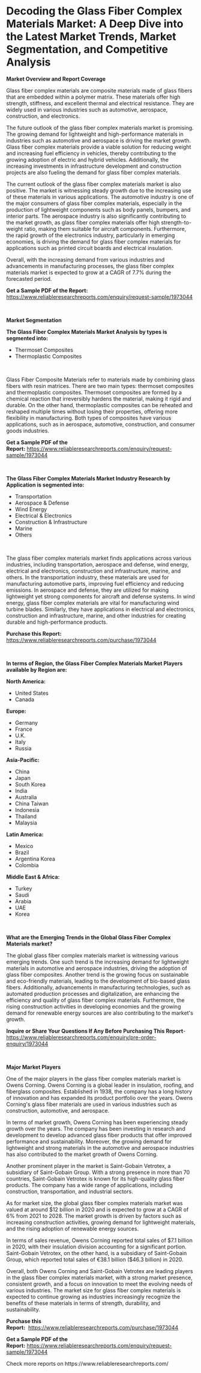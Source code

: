 <p><h1>Decoding the Glass Fiber Complex Materials Market: A Deep Dive into the Latest Market Trends, Market Segmentation, and Competitive Analysis</h1></p><p><strong>Market Overview and Report Coverage</strong></p>
<p><p>Glass fiber complex materials are composite materials made of glass fibers that are embedded within a polymer matrix. These materials offer high strength, stiffness, and excellent thermal and electrical resistance. They are widely used in various industries such as automotive, aerospace, construction, and electronics.</p><p>The future outlook of the glass fiber complex materials market is promising. The growing demand for lightweight and high-performance materials in industries such as automotive and aerospace is driving the market growth. Glass fiber complex materials provide a viable solution for reducing weight and increasing fuel efficiency in vehicles, thereby contributing to the growing adoption of electric and hybrid vehicles. Additionally, the increasing investments in infrastructure development and construction projects are also fueling the demand for glass fiber complex materials.</p><p>The current outlook of the glass fiber complex materials market is also positive. The market is witnessing steady growth due to the increasing use of these materials in various applications. The automotive industry is one of the major consumers of glass fiber complex materials, especially in the production of lightweight components such as body panels, bumpers, and interior parts. The aerospace industry is also significantly contributing to the market growth, as glass fiber complex materials offer high strength-to-weight ratio, making them suitable for aircraft components. Furthermore, the rapid growth of the electronics industry, particularly in emerging economies, is driving the demand for glass fiber complex materials for applications such as printed circuit boards and electrical insulation.</p><p>Overall, with the increasing demand from various industries and advancements in manufacturing processes, the glass fiber complex materials market is expected to grow at a CAGR of 7.7% during the forecasted period.</p></p>
<p><strong>Get a Sample PDF of the Report:</strong> <a href="https://www.reliableresearchreports.com/enquiry/request-sample/1973044">https://www.reliableresearchreports.com/enquiry/request-sample/1973044</a></p>
<p>&nbsp;</p>
<p><strong>Market Segmentation</strong></p>
<p><strong>The Glass Fiber Complex Materials Market Analysis by types is segmented into:</strong></p>
<p><ul><li>Thermoset Composites</li><li>Thermoplastic Composites</li></ul></p>
<p>&nbsp;</p>
<p><p>Glass Fiber Composite Materials refer to materials made by combining glass fibers with resin matrices. There are two main types: thermoset composites and thermoplastic composites. Thermoset composites are formed by a chemical reaction that irreversibly hardens the material, making it rigid and durable. On the other hand, thermoplastic composites can be reheated and reshaped multiple times without losing their properties, offering more flexibility in manufacturing. Both types of composites have various applications, such as in aerospace, automotive, construction, and consumer goods industries.</p></p>
<p><strong>Get a Sample PDF of the Report:</strong>&nbsp;<a href="https://www.reliableresearchreports.com/enquiry/request-sample/1973044">https://www.reliableresearchreports.com/enquiry/request-sample/1973044</a></p>
<p>&nbsp;</p>
<p><strong>The Glass Fiber Complex Materials Market Industry Research by Application is segmented into:</strong></p>
<p><ul><li>Transportation</li><li>Aerospace & Defense</li><li>Wind Energy</li><li>Electrical & Electronics</li><li>Construction & Infrastructure</li><li>Marine</li><li>Others</li></ul></p>
<p>&nbsp;</p>
<p><p>The glass fiber complex materials market finds applications across various industries, including transportation, aerospace and defense, wind energy, electrical and electronics, construction and infrastructure, marine, and others. In the transportation industry, these materials are used for manufacturing automotive parts, improving fuel efficiency and reducing emissions. In aerospace and defense, they are utilized for making lightweight yet strong components for aircraft and defense systems. In wind energy, glass fiber complex materials are vital for manufacturing wind turbine blades. Similarly, they have applications in electrical and electronics, construction and infrastructure, marine, and other industries for creating durable and high-performance products.</p></p>
<p><strong>Purchase this Report:</strong>&nbsp; <a href="https://www.reliableresearchreports.com/purchase/1973044">https://www.reliableresearchreports.com/purchase/1973044</a></p>
<p>&nbsp;</p>
<p><strong>In terms of Region, the Glass Fiber Complex Materials Market Players available by Region are:</strong></p>
<p>
    <p> <strong> North America: </strong>
        <ul>
            <li>United States</li>
            <li>Canada</li>
        </ul>
        </p> 
    <p> <strong> Europe: </strong>
        <ul>
            <li>Germany</li>
            <li>France</li>
            <li>U.K.</li>
            <li>Italy</li>
            <li>Russia</li>
        </ul>
        </p> 
    <p> <strong> Asia-Pacific: </strong>
        <ul>
            <li>China</li>
            <li>Japan</li>
            <li>South Korea</li>
            <li>India</li>
            <li>Australia</li>
            <li>China Taiwan</li>
            <li>Indonesia</li>
            <li>Thailand</li>
            <li>Malaysia</li>
        </ul>
        </p> 
    <p> <strong> Latin America: </strong>
        <ul>
            <li>Mexico</li>
            <li>Brazil</li>
            <li>Argentina Korea</li>
            <li>Colombia</li>
        </ul>
        </p> 
    <p> <strong> Middle East & Africa: </strong>
        <ul>
            <li>Turkey</li>
            <li>Saudi</li>
            <li>Arabia</li>
            <li>UAE</li>
            <li>Korea</li>
        </ul>
    </p>
    </p>
<p>&nbsp;</p>
<p><strong>What are the Emerging Trends in the Global Glass Fiber Complex Materials market?</strong></p>
<p><p>The global glass fiber complex materials market is witnessing various emerging trends. One such trend is the increasing demand for lightweight materials in automotive and aerospace industries, driving the adoption of glass fiber composites. Another trend is the growing focus on sustainable and eco-friendly materials, leading to the development of bio-based glass fibers. Additionally, advancements in manufacturing technologies, such as automated production processes and digitalization, are enhancing the efficiency and quality of glass fiber complex materials. Furthermore, the rising construction activities in developing economies and the growing demand for renewable energy sources are also contributing to the market's growth.</p></p>
<p><strong>Inquire or Share Your Questions If Any Before Purchasing This Report</strong>- <a href="https://www.reliableresearchreports.com/enquiry/pre-order-enquiry/1973044">https://www.reliableresearchreports.com/enquiry/pre-order-enquiry/1973044</a></p>
<p>&nbsp;</p>
<p><strong>Major Market Players</strong></p>
<p><p>One of the major players in the glass fiber complex materials market is Owens Corning. Owens Corning is a global leader in insulation, roofing, and fiberglass composites. Established in 1938, the company has a long history of innovation and has expanded its product portfolio over the years. Owens Corning's glass fiber materials are used in various industries such as construction, automotive, and aerospace.</p><p>In terms of market growth, Owens Corning has been experiencing steady growth over the years. The company has been investing in research and development to develop advanced glass fiber products that offer improved performance and sustainability. Moreover, the growing demand for lightweight and strong materials in the automotive and aerospace industries has also contributed to the market growth of Owens Corning.</p><p>Another prominent player in the market is Saint-Gobain Vetrotex, a subsidiary of Saint-Gobain Group. With a strong presence in more than 70 countries, Saint-Gobain Vetrotex is known for its high-quality glass fiber products. The company has a wide range of applications, including construction, transportation, and industrial sectors. </p><p>As for market size, the global glass fiber complex materials market was valued at around $12 billion in 2020 and is expected to grow at a CAGR of 6% from 2021 to 2028. The market growth is driven by factors such as increasing construction activities, growing demand for lightweight materials, and the rising adoption of renewable energy sources.</p><p>In terms of sales revenue, Owens Corning reported total sales of $7.1 billion in 2020, with their insulation division accounting for a significant portion. Saint-Gobain Vetrotex, on the other hand, is a subsidiary of Saint-Gobain Group, which reported total sales of €38.1 billion ($46.3 billion) in 2020.</p><p>Overall, both Owens Corning and Saint-Gobain Vetrotex are leading players in the glass fiber complex materials market, with a strong market presence, consistent growth, and a focus on innovation to meet the evolving needs of various industries. The market size for glass fiber complex materials is expected to continue growing as industries increasingly recognize the benefits of these materials in terms of strength, durability, and sustainability.</p></p>
<p><strong>Purchase this Report:</strong>&nbsp;&nbsp;<a href="https://www.reliableresearchreports.com/purchase/1973044">https://www.reliableresearchreports.com/purchase/1973044</a></p>
<p></p>
<p><strong>Get a Sample PDF of the Report:</strong>&nbsp;<a href="https://www.reliableresearchreports.com/enquiry/request-sample/1973044">https://www.reliableresearchreports.com/enquiry/request-sample/1973044</a></p>
<p>Check more reports on https://www.reliableresearchreports.com/</p>